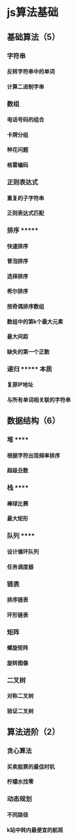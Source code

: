 # js算法基础
## 基础算法（5）
### 字符串
#### 反转字符串中的单词
#### 计算二进制字串
### 数组 
#### 电话号码的组合
#### 卡牌分组
#### 种花问题
#### 格雷编码
### 正则表达式
#### 重复的子字符串
#### 正则表达式匹配
### 排序 *****
#### 快速排序
#### 冒泡排序
#### 选择排序
#### 希尔排序
#### 按奇偶排序数组
#### 数组中的第k个最大元素
#### 最大间距
#### 缺失的第一个正数
### 递归 ***** 本质
#### 复原IP地址
#### 与所有单词相关联的字符串
## 数据结构（6）
### 堆 ****
#### 根据字符出现频率排序
#### 超级丑数
### 栈 ****
#### 棒球比赛
#### 最大矩形
### 队列 ****
#### 设计循环队列
#### 任务调度器
### 链表
#### 排序链表
#### 环形链表
### 矩阵
#### 螺旋矩阵
#### 旋转图像
### 二叉树
#### 对称二叉树
#### 验证二叉树
## 算法进阶（2）
### 贪心算法
#### 买卖股票的最佳时机
#### 柠檬水找零
### 动态规划
#### 不同路径
#### k站中转内最便宜的航班